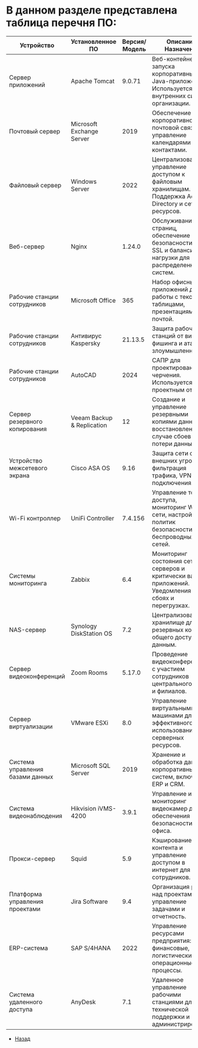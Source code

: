 #   В данном разделе представлена таблица перечня ПО:

|Устройство|	Установленное ПО|	Версия/Модель|	Описание/Назначение
-|-|-|-
|Сервер приложений|	Apache Tomcat|	9.0.71|	Веб-контейнер для запуска корпоративных Java-приложений. Используется для внутренних систем организации.
Почтовый сервер	|Microsoft Exchange Server|	2019|	Обеспечение корпоративной почтовой связи, управление календарями и контактами.
Файловый сервер|	Windows Server	|2022|	Централизованное управление доступом к файловым хранилищам. Поддержка Active Directory и сетевых ресурсов.
Веб-сервер|	Nginx	|1.24.0	|Обслуживание веб-страниц, обеспечение безопасности через SSL и балансировка нагрузки для распределенных систем.
Рабочие станции сотрудников	|Microsoft Office	|365|	Набор офисных приложений для работы с текстами, таблицами, презентациями и почтой.
Рабочие станции сотрудников	|Антивирус Kaspersky|	21.13.5|	Защита рабочих станций от вирусов, фишинга и атак злоумышленников.
Рабочие станции сотрудников	|AutoCAD	|2024|	САПР для проектирования и черчения. Используется проектным отделом.
Сервер резервного копирования|	Veeam Backup & Replication|	12|	Создание и управление резервными копиями данных, восстановление в случае сбоев или потери данных.
Устройство межсетевого экрана|	Cisco ASA OS	|9.16|	Защита сети от внешних угроз, фильтрация трафика, VPN-подключения.
Wi-Fi контроллер|	UniFi Controller	|7.4.156|	Управление точками доступа, мониторинг Wi-Fi сети, настройка политик безопасности для беспроводных сетей.
Системы мониторинга	|Zabbix	|6.4	|Мониторинг состояния сети, серверов и критически важных приложений. Уведомления о сбоях и перегрузках.
NAS-сервер|	Synology DiskStation OS	|7.2|	Централизованное хранилище для резервных копий и общего доступа к данным.
Сервер видеоконференций|	Zoom Rooms|	5.17.0|	Проведение видеоконференций с участием сотрудников центрального офиса и филиалов.
Сервер виртуализации	|VMware ESXi|	8.0|	Управление виртуальными машинами для эффективного использования серверных ресурсов.
Система управления базами данных	|Microsoft SQL Server|	2019	|Хранение и обработка данных корпоративных систем, включая ERP и CRM.
Система видеонаблюдения|	Hikvision iVMS-4200|	3.9.1|	Управление и мониторинг видеокамер для обеспечения безопасности офиса.
Прокси-сервер	|Squid|	5.9|	Кэширование веб-контента и управление доступом в интернет для сотрудников.
Платформа управления проектами	|Jira Software	|9.4|	Организация работы над проектами, управление задачами и отчетность.
ERP-система|	SAP S/4HANA|	2022	|Управление ресурсами предприятия: финансовые, логистические и операционные процессы.
Система удаленного доступа|	AnyDesk|	7.1|	Удаленное управление рабочими станциями для технической поддержки и администрирования.

- [Назад](../Main.md)